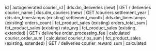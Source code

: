 id | autogenerated
courier_id | dds.dm_deliveries (new) | GET / deliveries
courier_name | dds.dm_couriers (new) | GET /couriers
settlement_year | dds.dm_timestamps (existing)
settlement_month | dds.dm_timestamps (existing)
orders_count | fct_product_sales (existing)
orders_total_sum | fct_product_sales (existing)
rate_avg | fct_product_sales (existing, extended) | GET / deliveries
order_processing_fee | calculated
courier_order_sum | calculated
courier_tips_sum | fct_product_sales (existing, extended) | GET / deliveries
courier_reward_sum | calculated